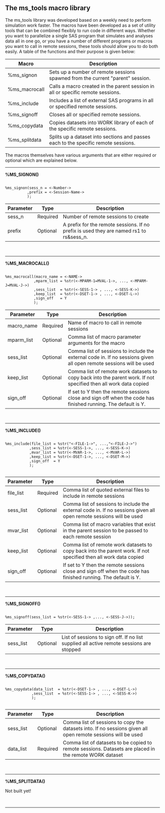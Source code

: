 
## The ms_tools macro library

The ms_tools library was developed based on a weekly need to perform simulation work faster. The macros have been developed as a set of utility tools that can be combined flexibly to run code in different ways. Whether you want to parallelize a single SAS program that simulates and analyses data all in one go, or you have a number of different programs or macros you want to call in remote sessions, these tools should allow you to do both easily. A table of the functions and their purpose is given below:


Macro         | Description                                                                        |
--------------|------------------------------------------------------------------------------------|
%ms_signon    | Sets up a number of remote sessions spawned from the current "parent" session.     |
%ms_macrocall | Calls a macro created in the parent session in all or specific remote sessions.    |
%ms_include   | Includes a list of external SAS programs in all or specified remote sessions.      |
%ms_signoff   | Closes all or specified remote sessions.                                           |
%ms_copydata  | Copies datasets into WORK library of each of the specific remote sessions.         |
%ms_splitdata | Splits up a dataset into sections and passes each to the specific remote sessions. |

The macros themselves have various arguments that are either required or optional which are explained below.

<hr>

**%MS_SIGNON()**


```sas

%ms_signon(sess_n = <-Number->              
          ,prefix = <-Session-Name->    
          );

```

Parameter | Type     | Description                                                                             |
----------|----------|-----------------------------------------------------------------------------------------|
sess_n    | Required | Number of remote sessions to create                                                     | 
prefix    | Optional | A prefix for the remote sessions. If no prefix is used they are named rs1 to rs&sess_n. |

<br>
<hr>

**%MS_MACROCALL()**

```sas 

%ms_macrocall(macro_name = <-NAME->
             ,mparm_list = %str(<-MPARM-1=MVAL-1->, ..., <-MPARM-J=MVAL-J->) 
             ,sess_list  = %str(<-SESS-1-> , ..., <-SESS-K->) 
             ,keep_list  = %str(<-DSET-1-> , ..., <-DSET-L->) 
             ,sign_off   = Y
             );

```

Parameter  | Type     | Description                                                                                                        |
-----------|----------|--------------------------------------------------------------------------------------------------------------------|
macro_name | Required | Name of macro to call in remote sessions                                                                           | 
mparm_list | Optional | Comma list of macro parameter arguments for the macro                                                              |
sess_list  | Optional | Comma list of sessions to include the external code in. If no sessions given all open remote sessions will be used |
keep_list  | Optional | Comma list of remote work datasets to copy back into the parent work. If not specified then all work data copied   |
sign_off   | Optional | If set to Y then the remote sessions close and sign off when the code has finished running. The default is Y.      |

<br>
<hr>

**%MS_INCLUDE()**

```sas 

%ms_include(file_list = %str("<-FILE-1->", ...,"<-FILE-J->")
           ,sess_list = %str(<-SESS-1->, ..., <-SESS-K->) 
           ,mvar_list = %str(<-MVAR-1->, ..., <-MVAR-L->) 
           ,keep_list = %str(<-DSET-1->, ..., <-DSET-M->) 
           ,sign_off  = Y
           );
           
```

Parameter | Type     | Description                                                                                                        |
----------|----------|--------------------------------------------------------------------------------------------------------------------|
file_list | Required | Comma list of quoted external files to include in remote sessions                                                  | 
sess_list | Optional | Comma list of sessions to include the external code in. If no sessions given all open remote sessions will be used |
mvar_list | Optional | Comma list of macro variables that exist in the parent session to be passed to each remote session                 |
keep_list | Optional | Comma list of remote work datasets to copy back into the parent work. If not specified then all work data copied   |
sign_off  | Optional | If set to Y then the remote sessions close and sign off when the code has finished running. The default is Y.      |

<br>
<hr>

**%MS_SIGNOFF()**

```sas

%ms_signoff(sess_list = %str(<-SESS-1-> ,..., <-SESS-J->));

```

Parameter | Type     | Description                                                                             |
----------|----------|-----------------------------------------------------------------------------------------|
sess_list | Optional | List of sessions to sign off. If no list supplied all active remote sessions are stopped| 

<br>
<hr>

**%MS_COPYDATA()**

```sas

%ms_copydata(data_list  = %str(<-DSET-1-> , ..., <-DSET-L->) 
            ,sess_list  = %str(<-SESS-1-> , ..., <-SESS-K->) 
            );
            
```

Parameter | Type     | Description                                                                                                  |
----------|----------|--------------------------------------------------------------------------------------------------------------|
sess_list | Optional | Comma list of sessions to copy the datasets into. If no sessions given all open remote sessions will be used | 
data_list | Required | Comma list of datasets to be copied to remote sessions. Datasets are placed in the remote WORK dataset       | 

<br>
<hr>

**%MS_SPLITDATA()**

Not built yet!

<br>
<hr>
